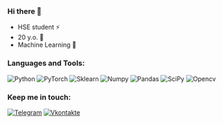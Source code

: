 ### Hi there 👋
- HSE student ⚡
- 20 y.o. 💫
- Machine Learning 🚀

### Languages and Tools:
![Python](https://img.shields.io/badge/-Python-090909?style=for-the-badge&logo=python)
![PyTorch](https://img.shields.io/badge/-PyTorch-090909?style=for-the-badge&logo=PyTorch)
![Sklearn](https://img.shields.io/badge/-Sklearn-090909?style=for-the-badge&logo=scikit-learn)
![Numpy](https://img.shields.io/badge/-Numpy-090909?style=for-the-badge&logo=Numpy)
![Pandas](https://img.shields.io/badge/-Pandas-090909?style=for-the-badge&logo=Pandas)
![SciPy](https://img.shields.io/badge/-SciPy-090909?style=for-the-badge&logo=SciPy)
![Opencv](https://img.shields.io/badge/-Opencv-090909?style=for-the-badge&logo=Opencv)

### Keep me in touch:
[![Telegram](https://img.shields.io/badge/-Telegram-090909?style=for-the-badge&logo=telegram&logoColor=27A0D9)](https://t.me/aimoryou)
[![Vkontakte](https://img.shields.io/badge/-Vkontakte-090909?style=for-the-badge&logo=Vk&logoColor=4F7DB3)](https://vk.com/aimoryou)

